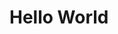 # Hello World


<script src="https://cdnjs.cloudflare.com/ajax/libs/trianglify/0.4.0/trianglify.min.js"></script>

<style>
bg-image{
 background: url(images/bg.jpg) no-repeat center center fixed; 
  -webkit-background-size: cover;
  -moz-background-size: cover;
  -o-background-size: cover;
  background-size: cover;
}
</style>
<link rel="sylesheet" type="text/css" href="/mystyle.css">
<script>
	var pattern = Trianglify({
		width: window.innerWidth,
		height: window.innerHeight
	});
	document.write("<img src='" + pattern.png() + "' class='bg-image'>");
</script>
